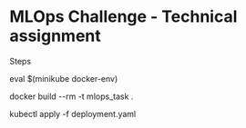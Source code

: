 # MLOps Challenge - Technical assignment

Steps

eval $(minikube docker-env)

docker build --rm -t mlops_task .

kubectl apply -f deployment.yaml
